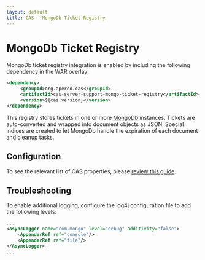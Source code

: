 ```yaml
---
layout: default
title: CAS - MongoDb Ticket Registry
---
```


# MongoDb Ticket Registry

MongoDb ticket registry integration is enabled by including the following dependency in the WAR overlay:

```xml
<dependency>
     <groupId>org.apereo.cas</groupId>
     <artifactId>cas-server-support-mongo-ticket-registry</artifactId>
     <version>${cas.version}</version>
</dependency>
```

This registry stores tickets in one or more [MongoDb](https://www.mongodb.com/) instances.
Tickets are auto-converted and wrapped into document objects as JSON. Special indices are
created to let MongoDb handle the expiration of each document and cleanup tasks.

## Configuration

To see the relevant list of CAS properties, please [review this guide](Configuration-Properties.html#mongodb-ticket-registry).

## Troubleshooting

To enable additional logging, configure the log4j configuration file to add the following
levels:

```xml
...
<AsyncLogger name="com.mongo" level="debug" additivity="false">
    <AppenderRef ref="console"/>
    <AppenderRef ref="file"/>
</AsyncLogger>
...
```

